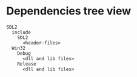 # Dependencies tree view

```
SDL2
  include
    SDL2
      <header-files>
  Win32
    Debug
      <dll and lib files>
    Release
      <dll and lib files>
```

